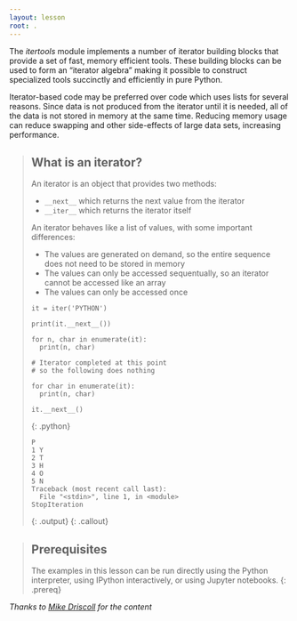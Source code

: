 ```yaml
---
layout: lesson
root: .
---
```

The *itertools* module implements a number of iterator building blocks that provide a set of fast, memory efficient tools. 
These building blocks can be used to form an “iterator algebra” making it possible to construct specialized tools succinctly 
and efficiently in pure Python.

Iterator-based code may be preferred over code which uses lists for several reasons. Since data is not produced from the 
iterator until it is needed, all of the data is not stored in memory at the same time. Reducing memory usage can reduce swapping and 
other side-effects of large data sets, increasing performance.

> ## What is an iterator? 
> An iterator is an object that provides two methods:
>
> * `__next__` which returns the next value from the iterator
> * `__iter__` which returns the iterator itself
> 
> An iterator behaves like a list of values, with some important differences:
> 
> * The values are generated on demand, so the entire sequence does not need to be stored in memory
> * The values can only be accessed sequentually, so an iterator cannot be accessed like an array
> * The values can only be accessed once
> 
> ~~~
> it = iter('PYTHON')
> 
> print(it.__next__())
> 
> for n, char in enumerate(it):
> 	print(n, char)
> 
> # Iterator completed at this point
> # so the following does nothing
> 
> for char in enumerate(it):
> 	print(n, char)
> 	
> it.__next__()
> ~~~
> {: .python}
> 
> ~~~
> P
> 1 Y
> 2 T
> 3 H
> 4 O
> 5 N
> Traceback (most recent call last):
>   File "<stdin>", line 1, in <module>
> StopIteration
> ~~~
> {: .output}
{: .callout}

> ## Prerequisites
>
> The examples in this lesson can be run directly using the Python interpreter, using IPython interactively, 
> or using Jupyter notebooks.
{: .prereq}

*Thanks to [Mike Driscoll](https://www.blog.pythonlibrary.org/2016/04/20/python-201-an-intro-to-itertools/) for the content*
